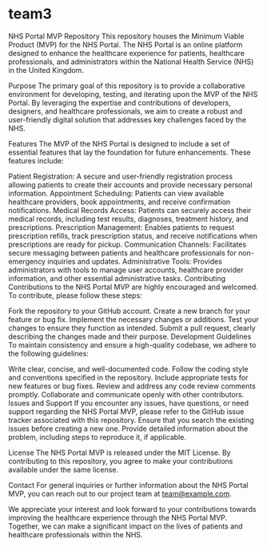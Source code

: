 # team3
NHS Portal MVP Repository
This repository houses the Minimum Viable Product (MVP) for the NHS Portal. The NHS Portal is an online platform designed to enhance the healthcare experience for patients, healthcare professionals, and administrators within the National Health Service (NHS) in the United Kingdom.

Purpose
The primary goal of this repository is to provide a collaborative environment for developing, testing, and iterating upon the MVP of the NHS Portal. By leveraging the expertise and contributions of developers, designers, and healthcare professionals, we aim to create a robust and user-friendly digital solution that addresses key challenges faced by the NHS.

Features
The MVP of the NHS Portal is designed to include a set of essential features that lay the foundation for future enhancements. These features include:

Patient Registration: A secure and user-friendly registration process allowing patients to create their accounts and provide necessary personal information.
Appointment Scheduling: Patients can view available healthcare providers, book appointments, and receive confirmation notifications.
Medical Records Access: Patients can securely access their medical records, including test results, diagnoses, treatment history, and prescriptions.
Prescription Management: Enables patients to request prescription refills, track prescription status, and receive notifications when prescriptions are ready for pickup.
Communication Channels: Facilitates secure messaging between patients and healthcare professionals for non-emergency inquiries and updates.
Administrative Tools: Provides administrators with tools to manage user accounts, healthcare provider information, and other essential administrative tasks.
Contributing
Contributions to the NHS Portal MVP are highly encouraged and welcomed. To contribute, please follow these steps:

Fork the repository to your GitHub account.
Create a new branch for your feature or bug fix.
Implement the necessary changes or additions.
Test your changes to ensure they function as intended.
Submit a pull request, clearly describing the changes made and their purpose.
Development Guidelines
To maintain consistency and ensure a high-quality codebase, we adhere to the following guidelines:

Write clear, concise, and well-documented code.
Follow the coding style and conventions specified in the repository.
Include appropriate tests for new features or bug fixes.
Review and address any code review comments promptly.
Collaborate and communicate openly with other contributors.
Issues and Support
If you encounter any issues, have questions, or need support regarding the NHS Portal MVP, please refer to the GitHub issue tracker associated with this repository. Ensure that you search the existing issues before creating a new one. Provide detailed information about the problem, including steps to reproduce it, if applicable.

License
The NHS Portal MVP is released under the MIT License. By contributing to this repository, you agree to make your contributions available under the same license.

Contact
For general inquiries or further information about the NHS Portal MVP, you can reach out to our project team at team@example.com.

We appreciate your interest and look forward to your contributions towards improving the healthcare experience through the NHS Portal MVP. Together, we can make a significant impact on the lives of patients and healthcare professionals within the NHS.
